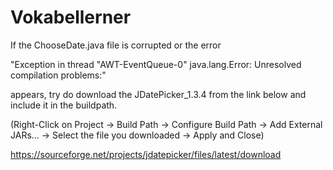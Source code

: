 # Vokabellerner

If the ChooseDate.java file is corrupted or the error 

"Exception in thread "AWT-EventQueue-0" java.lang.Error: Unresolved compilation problems:" 

appears, try do download the JDatePicker_1.3.4 from the link below and include it in the buildpath.

(Right-Click on Project -> Build Path -> Configure Build Path ->
Add External JARs... -> Select the file you downloaded -> Apply and Close)

https://sourceforge.net/projects/jdatepicker/files/latest/download
